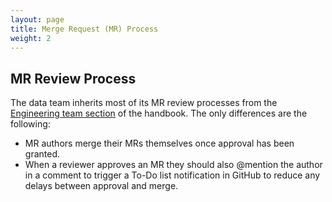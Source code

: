```yaml
---
layout: page
title: Merge Request (MR) Process
weight: 2
---
```


## MR Review Process

The data team inherits most of its MR review processes from the [Engineering team section](/engineering/merge-process) of the handbook. The only differences are the following:

- MR authors merge their MRs themselves once approval has been granted.
- When a reviewer approves an MR they should also @mention the author in a comment to trigger a To-Do list notification in GitHub to reduce any delays between approval and merge.
